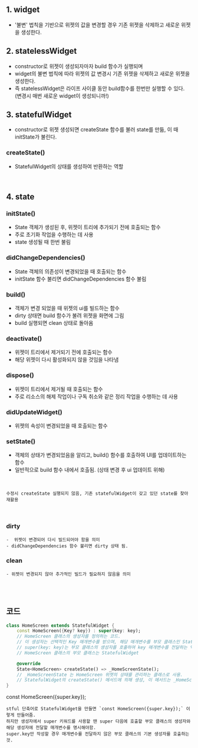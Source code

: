 ## 1. widget
- '불변' 법칙을 기반으로 위젯의 값을 변경할 경우 기존 위젯을 삭제하고 새로운 위젯을 생성한다.

## 2. statelessWidget
- constructor로 위젯이 생성되자마자 build 함수가 실행되며 
- widget의 불변 법칙에 따라 위젯의 값 변경시 기존 위젯을 삭제하고 새로운 위젯을 생성한다.
- 즉 statelessWidget은 라이프 사이클 동안 build함수를 한번만 실행할 수 있다. (변경시 매번 새로운 widget이 생성되니까!)

## 3. statefulWidget
- constructor로 위젯 생성되면 createState 함수를 불러 state를 만듦, 이 때 initState가 불린다.

### createState()
- StatefulWidget의 상태를 생성하여 반환하는 역할

<br/>


## 4. state
### initState()
- State 객체가 생성된 후, 위젯이 트리에 추가되기 전에 호출되는 함수
- 주로 초기화 작업을 수행하는 데 사용
- state 생성될 때 한번 불림

### didChangeDependencies()
- State 객체의 의존성이 변경되었을 때 호출되는 함수
- initState 함수 불리면 didChangeDependencies 함수 불림

### build()
- 객체가 변경 되었을 때 위젯의 ui를 빌드하는 함수
- dirty 상태면 build 함수가 불려 위젯을 화면에 그림
- build 실행되면 clean 상태로 돌아옴

### deactivate() 
- 위젯이 트리에서 제거되기 전에 호출되는 함수
- 해당 위젯이 다시 활성화되지 않을 것임을 나타냄

### dispose()
- 위젯이 트리에서 제거될 때 호출되는 함수
- 주로 리소스의 해제 작업이나 구독 취소와 같은 정리 작업을 수행하는 데 사용

### didUpdateWidget()
- 위젯의 속성이 변경되었을 때 호출되는 함수

### setState()
- 객체의 상태가 변경되었음을 알리고, build() 함수를 호출하여 UI를 업데이트하는 함수
- 일반적으로 build 함수 내에서 호출됨. (상태 변경 후 ui 업데이트 위해)


<br/>

    수정시 createState 실행되지 않음, 기존 statefulWidget이 갖고 있던 state를 찾아 재활용


<br/>

### dirty 
    -  위젯이 변경되어 다시 빌드되어야 함을 의미
    - didChangeDependencies 함수 불리면 dirty 상태 됨.

### clean 
    - 위젯이 변경되지 않아 추가적인 빌드가 필요하지 않음을 의미

<br/>
<br/>

## 코드
```dart
class HomeScreen extends StatefulWidget {
    const HomeScreen({Key? key}) : super(key: key);
    // HomeScreen 클래스의 생성자를 정의하는 코드.
    // 이 생성자는 선택적인 Key 매개변수를 받으며, 해당 매개변수를 부모 클래스인 StatefulWidget의 생성자에 전달.
    // super(key: key)는 부모 클래스의 생성자를 호출하여 key 매개변수를 전달하는 역할을 함.
    // HomeScreen 클래스의 부모 클래스는 StatefulWidget

    @override
    State<HomeScreen> createState() => _HomeScreenState();
    // _HomeScreenState 는 HomeScreen 위젯의 상태를 관리하는 클래스로 사용.
    // StatefulWidget의 createState() 메서드에 의해 생성, 이 메서드는 _HomeScreenState 인스턴스를 반환.
}
```


const HomeScreen({super.key});

    stful 단축어로 StatefulWidget을 만들면 `const HomeScreen({super.key});` 이렇게 만들어줌. 
    하지만 생성자에서 super 키워드를 사용할 땐 super 다음에 호출할 부모 클래스의 생성자와 해당 생성자에 전달할 매개변수를 명시해야함.
    super.key만 작성할 경우 매개변수를 전달하지 않은 부모 클래스의 기본 생성자를 호출하는 것.

